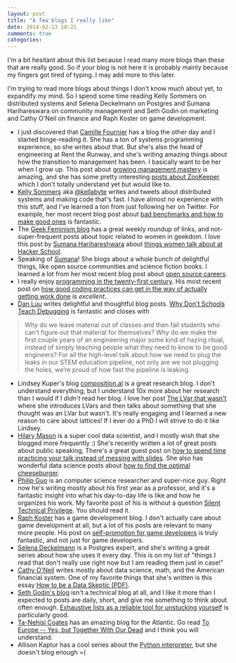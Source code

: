 ```yaml
---
layout: post
title: "A few blogs I really like"
date: 2014-02-13 10:21
comments: true
categories: 
---
```


I'm a bit hesitant about this list because I read many more blogs than
these that are really good. So if your blog is not here it is probably
mainly because my fingers got tired of typing. I may add more to this
later.

I'm trying to read more blogs about things I don't know much about
yet, to expandify my mind. So I spend some time reading Kelly Sommers
on distributed systems and Selena Deckelmann on Postgres and Sumana
Harihareswara on community management and Seth Godin on marketing and
Cathy O'Neil on finance and Raph Koster on game development.

* I just discovered that
  [Camille Fournier](http://whilefalse.blogspot.ca/) has a blog the
  other day and I started binge-reading it. She has a ton of systems
  programming experience, so she writes about that. But she's also the
  head of engineering at Rent the Runway, and she's writing amazing
  things about how the transition to management has been. I basically
  want to be her when I grow up. This post about
  [growing management mastery](http://whilefalse.blogspot.ca/2013/12/2013-constant-introspection-of.html)
  is amazing, and she has some pretty interesting
  [posts about ZooKeeper](http://whilefalse.blogspot.ca/2012/12/building-global-highly-available.html)
  which I don't totally understand yet but would like to.
* [Kelly Sommers](http://kellabyte.com/) aka
  [@kellabyte](https://twitter.com/kellabyte) writes and tweets about
  distributed systems and making code that's fast. I have almost no
  experience with this stuff, and I've learned a ton from just
  following her on Twitter. For example, her most recent blog post
  about
  [bad benchmarks and how to make good ones](http://kellabyte.com/2014/02/12/create-benchmarks-and-results-that-have-value/)
  is fantastic.
* The [Geek Feminism blog](http://geekfeminism.org/) has a great
  weekly roundup of links, and not-super-frequent posts about topic
  related to women in geekdom. I love this post by
  [Sumana Harihareshwara](http://www.harihareswara.net/) about
  [things women talk about at Hacker School](http://geekfeminism.org/2013/12/12/hacker-school-bechdel-test/).
* Speaking of [Sumana](http://www.harihareswara.net/)! She blogs about
  a whole bunch of delightful things, like open source communities and
  science fiction books. I learned a lot from her most recent blog
  post about
  [open source careers](http://www.harihareswara.net/sumana/2014/02/09/0).
* I really enjoy
  [programming in the twenty-first century](http://prog21.dadgum.com/).
  His most recent post on
  [how good coding practices can get in the way of actually getting work done](http://prog21.dadgum.com/190.html)
  is *excellent*.
* [Dan Luu](http://danluu.com/) writes delightful and thoughtful blog
posts.
[Why Don't Schools Teach Debugging](http://danluu.com/teach-debugging/)
is fantastic and closes with
> Why do we leave material out of classes and then fail students who
can’t figure out that material for themselves? Why do we make the
first couple years of an engineering major some kind of hazing ritual,
instead of simply teaching people what they need to know to be good
engineers? For all the high-level talk about how we need to plug the
leaks in our STEM education pipeline, not only are we not plugging the
holes, we’re proud of how fast the pipeline is leaking.
* Lindsey Kuper's blog [composition.al](http://composition.al/) is a
  great research blog. I don't understand everything, but I understand
  10x more about her research than I would if I *didn't* read her
  blog. I love her post
  [The LVar that wasn't](http://composition.al/blog/2013/12/24/the-lvar-that-wasnt/)
  where she introduces LVars and then talks about something that she
  thought was an LVar but wasn't. It's really engaging and I learned a
  new reason to care about lattices! If I ever do a PhD I will strive
  to do it like Lindsey.
* [Hilary Mason](http://www.hilarymason.com/) is a super cool data
  scientist, and I mostly wish that she blogged more frequently :)
  She's recently written a lot of great posts about public speaking,
  There's a great guest post on
  [how to spend time practicing your talk instead of messing with slides](http://www.hilarymason.com/speaking/speaking-spend-at-least-13-of-the-time-practicing-the-talk/).
  She also has wonderful data science posts about
  [how to find the optimal cheeseburger](http://www.hilarymason.com/presentations-2/in-search-of-the-optimal-cheeseburger/).
* [Philip Guo](http://pgbovine.net/) is an computer science researcher
  and super-nice guy. Right now he's writing mostly about his first
  year as a professor, and it's a fantastic insight into what his
  day-to-day life is like and how he organizes his work. My favorite
  post of his is without a question
  [Silent Technical Privilege](http://www.pgbovine.net/tech-privilege.htm).
  You should read it.
* [Raph Koster](http://www.raphkoster.com) has a game development
  blog. I don't actually care about game development at all, but a lot
  of his posts are relevant to many more people. His post on
  [self-promotion for game developers](http://www.raphkoster.com/2014/01/02/self-promotion-for-game-developers/)
  is truly fantastic, and not just for game developers.
* [Selena Deckelmann](http://www.chesnok.com/daily/) is a Postgres
  expert, and she's writing a great series about how she uses it every
  day. This is on my list of "things I read that don't really use
  right now but I am reading them just in case!"
* [Cathy O'Neil](http://mathbabe.org/) writes mostly about data
  science, math, and the American financial system. One of my favorite
  things that she's written is this essay
  [How to be a Data Skeptic (PDF)](http://cdn.oreillystatic.com/oreilly/radarreport/0636920032328/On_Being_a_Data_Skeptic.pdf).
* [Seth Godin's blog](http://sethgodin.typepad.com/seths_blog/) isn't
  a technical blog at all, and I like it more than I expected to
  posts are daily, short, and give me something to think about often
  enough.
  [Exhaustive lists as a reliable tool for unstucking yourself](http://sethgodin.typepad.com/seths_blog/2014/02/exhaustive-lists-as-a-reliable-tool-for-unstucking-yourself.html)
  is particularly good.
* [Ta-Nehisi Coates](http://www.theatlantic.com/ta-nehisi-coates/) has
  an amazing blog for the Atlantic. Go read
  [To Europe -- Yes, but Together With Our Dead](http://www.theatlantic.com/international/archive/2014/01/to-europe-yes-but-together-with-our-dead/283358/)
  and I think you will understand.
* Allison Kaptur has a cool series about the
  [Python interpreter](http://akaptur.github.io/), but she doesn't
  blog enough =(
